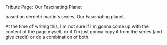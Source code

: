 Tribute Page: Our Fascinating Planet

based on demetri martin's series, Our Fascinating planet.

At the time of writing this, I'm not sure if I'm gonna come up with the content of the page myself, or if I'm just gonna copy it from the series (and give credit) or do a combination of both.